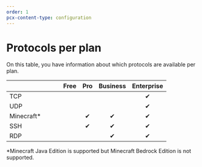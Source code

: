 ```yaml
---
order: 1
pcx-content-type: configuration
---
```


# Protocols per plan

On this table, you have information about which protocols are available per plan.

|                                 | Free | Pro  | Business | Enterprise |
| :---------- | :----: | :----: | :----: | :----: |
| TCP        | | | | ✔ |
| UDP        | | | | ✔ |
| Minecraft\*  | | ✔ | ✔ | ✔ |
| SSH        | | ✔ | ✔ | ✔ |
| RDP        | | | ✔ | ✔ | ✔ |

\*Minecraft Java Edition is supported but Minecraft Bedrock Edition is not supported.
